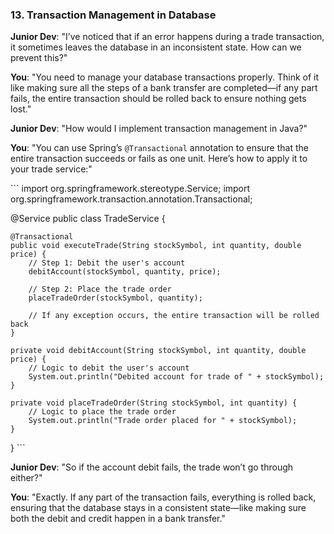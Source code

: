 ### 13. **Transaction Management in Database**

**Junior Dev**: "I’ve noticed that if an error happens during a trade transaction, it sometimes leaves the database in an inconsistent state. How can we prevent this?"

**You**: "You need to manage your database transactions properly. Think of it like making sure all the steps of a bank transfer are completed—if any part fails, the entire transaction should be rolled back to ensure nothing gets lost."

**Junior Dev**: "How would I implement transaction management in Java?"

**You**: "You can use Spring’s `@Transactional` annotation to ensure that the entire transaction succeeds or fails as one unit. Here’s how to apply it to your trade service:"

\```
import org.springframework.stereotype.Service;
import org.springframework.transaction.annotation.Transactional;

@Service
public class TradeService {

    @Transactional
    public void executeTrade(String stockSymbol, int quantity, double price) {
        // Step 1: Debit the user's account
        debitAccount(stockSymbol, quantity, price);

        // Step 2: Place the trade order
        placeTradeOrder(stockSymbol, quantity);

        // If any exception occurs, the entire transaction will be rolled back
    }

    private void debitAccount(String stockSymbol, int quantity, double price) {
        // Logic to debit the user's account
        System.out.println("Debited account for trade of " + stockSymbol);
    }

    private void placeTradeOrder(String stockSymbol, int quantity) {
        // Logic to place the trade order
        System.out.println("Trade order placed for " + stockSymbol);
    }

}
\```

**Junior Dev**: "So if the account debit fails, the trade won’t go through either?"

**You**: "Exactly. If any part of the transaction fails, everything is rolled back, ensuring that the database stays in a consistent state—like making sure both the debit and credit happen in a bank transfer."
